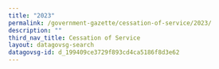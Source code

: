 ```yaml
---
title: "2023"
permalink: /government-gazette/cessation-of-service/2023/
description: ""
third_nav_title: Cessation of Service
layout: datagovsg-search
datagovsg-id: d_199409ce3729f893cd4ca5186f8d3e62
---
```

